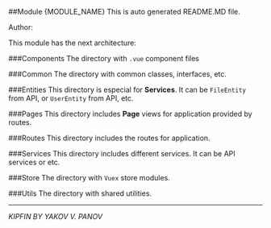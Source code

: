 ##Module {MODULE_NAME}
This is auto generated README.MD file.

Author: 

This module has the next architecture:

###Components
The directory with `.vue` component files

###Common
The directory with common classes, interfaces, etc.

###Entities
This directory is especial for **Services**. It can be `FileEntity` from API, or `UserEntity` from API, etc.

###Pages
This directory includes **Page** views for application provided by routes.

###Routes
This directory includes the routes for application.

###Services
This directory includes different services. It can be API services or etc.

###Store
The directory with `Vuex` store modules.

###Utils
The directory with shared utilities.

<hr />
<i>KIPFIN BY YAKOV V. PANOV</i>
 

